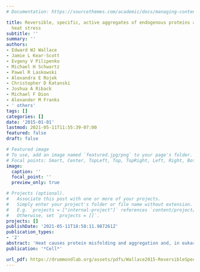 ```yaml
---
# Documentation: https://sourcethemes.com/academic/docs/managing-content/

title: Reversible, specific, active aggregates of endogenous proteins assemble upon
  heat stress
subtitle: ''
summary: ''
authors:
- Edward WJ Wallace
- Jamie L Kear-Scott
- Evgeny V Pilipenko
- Michael H Schwartz
- Pawel R Laskowski
- Alexandra E Rojek
- Christopher D Katanski
- Joshua A Riback
- Michael F Dion
- Alexander M Franks
- ' others'
tags: []
categories: []
date: '2015-01-01'
lastmod: 2021-05-11T11:55:39-07:00
featured: false
draft: false

# Featured image
# To use, add an image named `featured.jpg/png` to your page's folder.
# Focal points: Smart, Center, TopLeft, Top, TopRight, Left, Right, BottomLeft, Bottom, BottomRight.
image:
  caption: ''
  focal_point: ''
  preview_only: true

# Projects (optional).
#   Associate this post with one or more of your projects.
#   Simply enter your project's folder or file name without extension.
#   E.g. `projects = ["internal-project"]` references `content/project/deep-learning/index.md`.
#   Otherwise, set `projects = []`.
projects: []
publishDate: '2021-05-11T18:58:11.987261Z'
publication_types:
- '2'
abstract: 'Heat causes protein misfolding and aggregation and, in eukaryotic cells, triggers aggregation of proteins and RNA into stress granules. We have carried out extensive proteomic studies to quantify heat-triggered aggregation and subsequent disaggregation in budding yeast, identifying >170 endogenous proteins aggregating within minutes of heat shock in multiple subcellular compartments. We demonstrate that these aggregated proteins are not misfolded and destined for degradation. Stable-isotope labeling reveals that even severely aggregated endogenous proteins are disaggregated without degradation during recovery from shock, contrasting with the rapid degradation observed for many exogenous thermolabile proteins. Although aggregation likely inactivates many cellular proteins, in the case of a heterotrimeric aminoacyl-tRNA synthetase complex, the aggregated proteins remain active with unaltered fidelity. We propose that most heat-induced aggregation of mature proteins reflects the operation of an adaptive, autoregulatory process of functionally significant aggregate assembly and disassembly that aids cellular adaptation to thermal stress'
publication: '*Cell*'

url_pdf: https://drummondlab.org/assets/pdfs/Wallace2015-ReversibleSpecificActiveAggregatesOfEndogenousProteinsAssembleUponHeatStress.pdf
---
```

